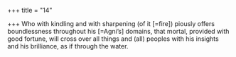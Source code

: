 +++
title = "14"

+++
Who with kindling and with sharpening (of it [=fire]) piously offers  boundlessness throughout his [=Agni’s] domains,
that mortal, provided with good fortune, will cross over all things  and (all) peoples with his insights and his brilliance, as if through  the water.